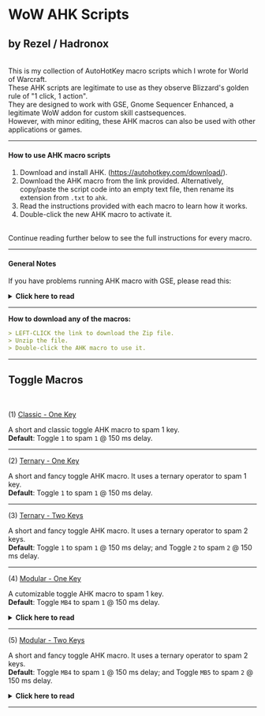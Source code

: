 # WoW AHK Scripts
## by Rezel / Hadronox
<br/>
This is my collection of AutoHotKey macro scripts which I wrote for World of Warcraft.<br/>
These AHK scripts are legitimate to use as they observe Blizzard's golden rule of "1 click, 1 action".<br/>
They are designed to work with GSE, Gnome Sequencer Enhanced, a legitimate WoW addon for custom skill castsequences.<br/>
However, with minor editing, these AHK macros can also be used with other applications or games.

------

#### How to use AHK macro scripts

1. Download and install AHK. (https://autohotkey.com/download/).
2. Download the AHK macro from the link provided. Alternatively, copy/paste the script code into an empty text file, then rename its extension from `.txt` to `ahk`.
3. Read the instructions provided with each macro to learn how it works.
4. Double-click the new AHK macro to activate it.

<br/>
Continue reading further below to see the full instructions for every macro.

------

#### General Notes

If you have problems running AHK macro with GSE, please read this:
<p><details>
<summary> <b>Click here to read</b> </summary>
<br/>

- Every macro has been tested to work properly in WoW, including all modifiers!

- If you want to use the modifier keys listed in your GSE macro, then in WoW you have to unbind the relevent mod keys for the button where your GSE macro is on. If there is a conflict between mod keys in GSE and mod keys in WoW, then WoW keybinds always take priority and your GSE mod key will never trigger. Remember that in WoW by default, `SHIFT` is bound to your second action bar, and `CTRL` is bound to your pet bar. `ALT` is normally not bound.

  - Example:<br/>
If your GSE macro is currently placed on action button 1, and it uses `SHIFT` and `ALT` to cast certain spells, then you need to unbind your `Shift+1` and `Alt+1` in your WoW keybinds.

  - Example:<br/>
Let us assume again that your GSE macro is on action button 1, and it uses `SHIFT` to cast a spell. But in WoW, you discover that you already have `Shift+1` bound to an action button, and this button is EMPTY. If you try to use your GSE macro and press `SHIFT` in this case, you will realise that nothing is happening, since WoW is pressing an EMPTY button.

- If you are using mouse keys, like MB4, to toggle or hold down your AHK macro, you need to unbind any action from those mouse keys in your mouse software, and revert their binds to "Generic", or "Back" and "Forward".

- Please check that you are using the latest updated macro.
</p></details>

------

__How to download any of the macros:__

```md
> LEFT-CLICK the link to download the Zip file.
> Unzip the file.
> Double-click the AHK macro to use it.
```

------

## Toggle Macros
<br/>

(1)
[Classic - One Key](https://minhaskamal.github.io/DownGit/#/home?url=https://github.com/SiderealDay/AutoHotKey/blob/master/Toggle_Classic%20[1-1].ahk)

A short and classic toggle AHK macro to spam 1 key.<br/>
**Default**: Toggle `1` to spam `1` @ 150 ms delay.

------

(2)
[Ternary - One Key](https://minhaskamal.github.io/DownGit/#/home?url=https://github.com/SiderealDay/AutoHotKey/blob/master/Toggle_Ternary%20[1_1].ahk)

A short and fancy toggle AHK macro. It uses a ternary operator to spam 1 key.<br/>
**Default**: Toggle `1` to spam `1` @ 150 ms delay.

------

(3)
[Ternary - Two Keys](https://minhaskamal.github.io/DownGit/#/home?url=https://github.com/SiderealDay/AutoHotKey/blob/master/Toggle_Ternary%20[12_12].ahk)

A short and fancy toggle AHK macro. It uses a ternary operator to spam 2 keys.<br/>
**Default**: Toggle `1` to spam `1` @ 150 ms delay; and Toggle `2` to spam `2` @ 150 ms delay.

------

(4)
[Modular - One Key](https://minhaskamal.github.io/DownGit/#/home?url=https://github.com/SiderealDay/AutoHotKey/blob/master/Toggle_Modular%20[MB4_1].ahk)

A cutomizable toggle AHK macro to spam 1 key.<br/>
**Default**: Toggle `MB4` to spam `1` @ 150 ms delay.

<p><details>
<summary> <b>Click here to read</b> </summary>
<br/>

```md
Features:
-----------

+ You can assign any 2 toggle keys to spam any 2 other keys, with customizable delays.
+ Default: `Mouse Button 4` will spam `1` at 150ms, and `Mouse Button 5` will spam "2" at 150ms.
+ Press `MB4` or `MB5` once to start spam. Press once again to stop spam.

+ All keys and delays can be customized in the CONFIG section.
+ Delays are separate for each toggle key. Assign a value as suggested by your GSE macro.

+ Key modifiers (Shift, Alt, Ctrl) work properly.

+ This AHK script will only work if WoW window is active. This option can be disabled in the script.

+ A small window will tell you when this AHK script is enabled and working.
+ To customize this window, read the INFO section inside the script.

+ < Ctrl+PageDown > to suspend script (if you want to chat in game). (*)
+ < Ctrl+PageUp > to reload AHK script. (*)
+ < Ctrl+End > to terminate AHK script. (*)
 (*)  This command can be used outside WoW.
```

</p></details>

------

(5)
[Modular - Two Keys](https://minhaskamal.github.io/DownGit/#/home?url=https://github.com/SiderealDay/AutoHotKey/blob/master/Toggle_Ternary%20[12_12].ahk)

A short and fancy toggle AHK macro. It uses a ternary operator to spam 2 keys.<br/>
**Default**: Toggle `MB4` to spam `1` @ 150 ms delay; and Toggle `MB5` to spam `2` @ 150 ms delay.

<p><details>
<summary> <b>Click here to read</b> </summary>
<br/>

```md
Features:
-----------

+ You can assign any 2 toggle keys to spam any 2 other keys, with customizable delays.
+ Default: `Mouse Button 4` will spam `1` at 150ms, and `Mouse Button 5` will spam "2" at 150ms.
+ Press `MB4` or `MB5` once to start spam. Press once again to stop spam.

+ All keys and delays can be customized in the CONFIG section.
+ Delays are separate for each toggle key. Assign a value as suggested by your GSE macro.

+ Key modifiers (Shift, Alt, Ctrl) work properly.

+ This AHK script will only work if WoW window is active. This option can be disabled in the script.

+ A small window will tell you when this AHK script is enabled and working.
+ To customize this window, read the INFO section inside the script.

+ < Ctrl+PageDown > to suspend script (if you want to chat in game). (*)
+ < Ctrl+PageUp > to reload AHK script. (*)
+ < Ctrl+End > to terminate AHK script. (*)
 (*)  This command can be used outside WoW.
```

</p></details>

------

